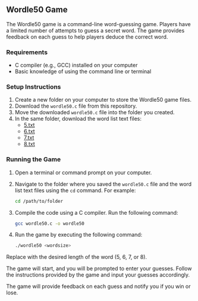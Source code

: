 ## Wordle50 Game

The Wordle50 game is a command-line word-guessing game. Players have a limited number of attempts to guess a secret word. The game provides feedback on each guess to help players deduce the correct word.

### Requirements

- C compiler (e.g., GCC) installed on your computer
- Basic knowledge of using the command line or terminal

### Setup Instructions

1. Create a new folder on your computer to store the Wordle50 game files.
2. Download the `wordle50.c` file from this repository.
3. Move the downloaded `wordle50.c` file into the folder you created.
4. In the same folder, download the word list text files:
   - [5.txt](./wordlists/5.txt)
   - [6.txt](./wordlists/6.txt)
   - [7.txt](./wordlists/7.txt)
   - [8.txt](./wordlists/8.txt)

### Running the Game

1. Open a terminal or command prompt on your computer.
2. Navigate to the folder where you saved the `wordle50.c` file and the word list text files using the `cd` command. For example:
   ```bash
   cd /path/to/folder

3. Compile the code using a C compiler. Run the following command:

   ```bash
   gcc wordle50.c -o wordle50

4. Run the game by executing the following command:
   ```bash
   ./wordle50 <wordsize>

Replace <wordsize> with the desired length of the word (5, 6, 7, or 8).

The game will start, and you will be prompted to enter your guesses. Follow the instructions provided by the game and input your guesses accordingly.

The game will provide feedback on each guess and notify you if you win or lose.
